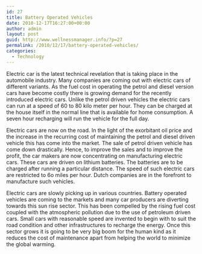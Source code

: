 ```yaml
---
id: 27
title: Battery Operated Vehicles
date: 2010-12-17T16:27:00+00:00
author: admin
layout: post
guid: http://www.wellnessmanager.info/?p=27
permalink: /2010/12/17/battery-operated-vehicles/
categories:
  - Technology
---
```

Electric car is the latest technical revelation that is taking place in the automobile industry. Many companies are coming out with electric cars of different variants. As the fuel cost in operating the petrol and diesel version cars have become costly there is growing demand for the recently introduced electric cars. Unlike the petrol driven vehicles the electric cars can run at a speed of 60 to 80 kilo meter per hour. They can be charged at the house itself in the normal line that is available for home consumption. A seven hour recharging will run the vehicle for the full day.

Electric cars are now on the road. In the light of the exorbitant oil price and the increase in the recurring cost of maintaining the petrol and diesel driven vehicle this has come into the market. The sale of petrol driven vehicle has come down drastically. Hence, to improve the sales and to improve the profit, the car makers are now concentrating on manufacturing electric cars. These cars are driven on lithium batteries. The batteries are to be charged after running a particular distance. The speed of such electric cars are restricted to 6o miles per hour. Dutch companies are in the forefront to manufacture such vehicles.

Electric cars are slowly picking up in various countries. Battery operated vehicles are coming to the markets and many car producers are diverting towards this sun rise sector. This has been compelled by the rising fuel cost coupled with the atmospheric pollution due to the use of petroleum driven cars. Small cars with reasonable speed are invented to begin with to suit the road condition and other infrastructures to recharge the energy. Once this sector grows it is going to be very big boom for the human kind as it reduces the cost of maintenance apart from helping the world to minimize the global warming.
